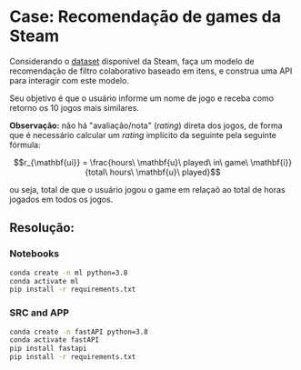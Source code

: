 # Case: Recomendação de games da Steam

Considerando o [dataset](https://www.kaggle.com/datasets/tamber/steam-video-games) disponível da Steam, faça um modelo de recomendação de filtro colaborativo baseado em itens, e construa uma API para interagir com este modelo.

Seu objetivo é que o usuário informe um nome de jogo e receba como retorno os 10 jogos mais similares. 

**Observação:** não há "avaliação/nota" (*rating*) direta dos jogos, de forma que é necessário calcular um *rating* implícito da seguinte pela seguinte fórmula: 

$$r_{\mathbf{ui}} = \frac{hours\ \mathbf{u}\ played\ in\ game\ \mathbf{i}}{total\ hours\ \mathbf{u}\ played}$$

ou seja, total de que o usuário jogou o game em relaçaõ ao total de horas jogados em todos os jogos.



## Resolução:


### Notebooks

``` bash
conda create -n ml python=3.8
conda activate ml
pip install -r requirements.txt
```

### SRC and APP

``` bash
conda create -n fastAPI python=3.8
conda activate fastAPI
pip install fastapi
pip install -r requirements.txt
```
